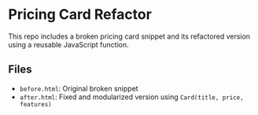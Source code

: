 # Pricing Card Refactor

This repo includes a broken pricing card snippet and its refactored version using a reusable JavaScript function.

## Files
- `before.html`: Original broken snippet
- `after.html`: Fixed and modularized version using `Card(title, price, features)`

